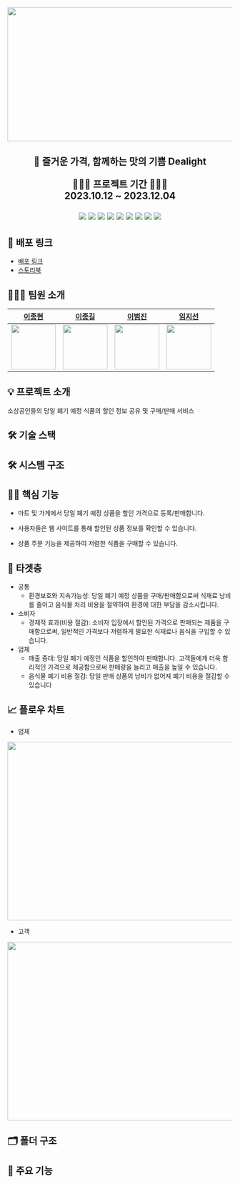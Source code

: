 <p align="middle">
<img src="https://github.com/Team-PalPalHae-Dealight/Team-PalPalHae-Dealight-FE/assets/108605838/87a79f68-fb41-4752-be4b-fb3ea572b351" width="550px" height="300px" />
  <h2 align="middle">
    🌱 즐거운 가격, 함께하는 맛의 기쁨 Dealight
  </p>
</p>

<p align="middle">
👨🏻‍💻 프로젝트 기간 👨🏻‍💻<br />2023.10.12 ~ 2023.12.04
</p>

<div align="middle">
  <img src="https://img.shields.io/badge/next.js-000000?style=for-the-badge&logo=next.js&logoColor=white">
  <img src="https://img.shields.io/badge/typescript-3178C6?style=for-the-badge&logo=typescript&logoColor=white">
  <img src="https://img.shields.io/badge/axios-5A29E4?style=for-the-badge&logo=axios&logoColor=white">
  <img src="https://img.shields.io/badge/reactquery-FF4154?style=for-the-badge&logo=reactquery&logoColor=white">
  <img src="https://img.shields.io/badge/reactrouter-CA4245?style=for-the-badge&logo=reactrouter&logoColor=white">
  <img src="https://img.shields.io/badge/reacthookform-EC5990?style=for-the-badge&logo=reacthookform&logoColor=white">
  <img src="https://img.shields.io/badge/tailwindcss-06B6D4?style=for-the-badge&logo=tailwindcss&logoColor=white">
  <img src="https://img.shields.io/badge/storybook-FF4785?style=for-the-badge&logo=storybook&logoColor=white">
  <img src="https://img.shields.io/badge/figma-F24E1E?style=for-the-badge&logo=figma&logoColor=white">
</div>

<h2> 
   🔗 배포 링크 
</h2>

- [배포 링크](https://dev-dealight.vercel.app/)
- [스토리북](https://team-palpalhae-dealight.github.io/Team-PalPalHae-Dealight-FE/?path=/docs/components-itemcard--docs)

<!--<h2>
  📄 프로젝트 문서
</h2>-->

<h2>
  👨🏻‍💻 팀원 소개
</h2>

| [이종현](https://github.com/jonghyunlee95) | [이종길](https://github.com/jgjgill) | [이범진](https://github.com/euan-lee) | [임지선](https://github.com/Lim-JiSeon) |
|:---------------------------------------:|:---------------------------------------:|:---------------------------------------:|:----------------------------------------:|
| <img src="https://avatars.githubusercontent.com/u/108605838?v=4" width="100" /> | <img src="https://avatars.githubusercontent.com/u/79239852?v=4" width="100" /> | <img src="https://avatars.githubusercontent.com/u/62791913?v=4" width="100" /> | <img src="https://avatars.githubusercontent.com/u/83554018?v=4" width="100" /> |



<h2>
  💡 프로젝트 소개
</h2>

  소상공인들의 당일 폐기 예정 식품의 할인 정보 공유 및 구매/판매 서비스

<h2>
  🛠️ 기술 스택
</h2>

<h2>
  🛠️ 시스템 구조
</h2>

<h2>
  💪🏻 핵심 기능
</h2>

  - 마트 및 가게에서 당일 폐기 예정 상품을 할인 가격으로 등록/판매합니다.

  - 사용자들은 웹 사이트를 통해 할인된 상품 정보를 확인할 수 있습니다.

  - 상품 주문 기능을 제공하여 저렴한 식품을 구매할 수 있습니다.

<h2>
  🔫 타겟층
</h2>

- 공통
  - 환경보호와 지속가능성: 당일 폐기 예정 상품을 구매/판매함으로써 식재료 낭비를 줄이고 음식물 처리 비용을 절약하여 환경에 대한 부담을 감소시킵니다.
- 소비자
  - 경제적 효과(비용 절감): 소비자 입장에서 할인된 가격으로 판매되는 제품을 구매함으로써, 일반적인 가격보다 저렴하게 필요한 식재료나 음식을 구입할 수 있습니다. 
- 업체
  - 매출 증대: 당일 폐기 예정인 식품을 할인하여 판매합니다. 고객들에게 더욱 합리적인 가격으로 제공함으로써 판매량을 늘리고 매출을 높일 수 있습니다.
  - 음식물 폐기 비용 절감: 당일 판매 상품의 낭비가 없어져 폐기 비용을 절감할 수 있습니다

<h2>
  📈 플로우 차트
</h2>

- 업체

<img src="https://github.com/Team-PalPalHae-Dealight/Team-PalPalHae-Dealight-FE/assets/108605838/af9875c5-8cf6-4bf3-8e19-f90efaf80871" width="700px" height="400px" />

- 고객

<img src="https://github.com/Team-PalPalHae-Dealight/Team-PalPalHae-Dealight-FE/assets/108605838/9891a5ff-8bdd-4b8b-84df-5ed3bec03056" width="900px" height="400px" />


<h2>
  🗂️ 폴더 구조
</h2>

<h2>
  🎯 주요 기능
</h2>
